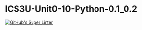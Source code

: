 # ICS3U-Unit0-10-Python-0.1_0.2

[![GitHub's Super Linter](https://github.com/Mikayla-Barthelette-1/ICS3U-Unit0-10-Python-0.1_0.2/workflows/GitHub's%20Super%20Linter/badge.svg)](https://github.com/Mikayla-Barthelette-1/ICS3U-Unit0-10-Python-0.1_0.2/actions)

